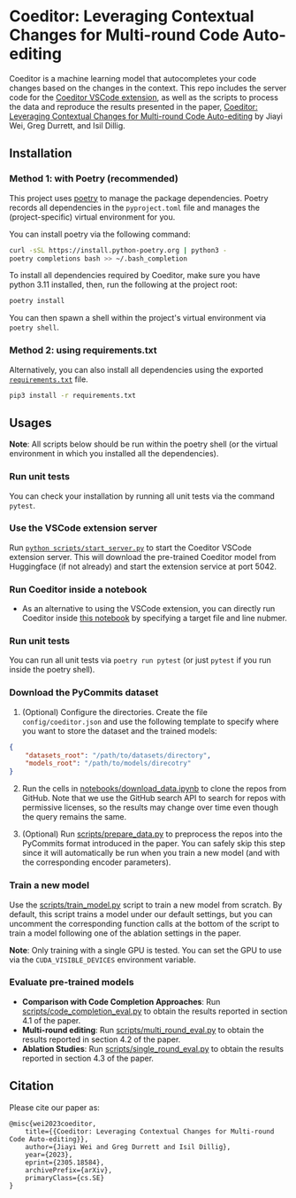 # Coeditor: Leveraging Contextual Changes for Multi-round Code Auto-editing

Coeditor is a machine learning model that autocompletes your code changes based on the changes in the context. This repo includes the server code for the [Coeditor VSCode extension](https://marketplace.visualstudio.com/items?itemName=JiayiWei.vscode-coeditor), as well as the scripts to process the data and reproduce the results presented in the paper, [Coeditor: Leveraging Contextual Changes for Multi-round Code Auto-editing](https://arxiv.org/abs/2305.18584) by Jiayi Wei, Greg Durrett, and Isil Dillig.

## Installation

### Method 1: with Poetry (recommended)

This project uses [poetry](https://python-poetry.org) to manage the package dependencies. Poetry records all dependencies in the `pyproject.toml` file and manages the (project-specific) virtual environment for you.

You can install poetry via the following command:

```bash
curl -sSL https://install.python-poetry.org | python3 -
poetry completions bash >> ~/.bash_completion
```

To install all dependencies required by Coeditor, make sure you have python 3.11 installed, then, run the following at the project root:

```bash
poetry install
```

You can then spawn a shell within the project's virtual environment via `poetry shell`.

### Method 2: using requirements.txt

Alternatively, you can also install all dependencies using the exported [`requirements.txt`](requirements.txt) file.

```bash
pip3 install -r requirements.txt
```

## Usages

**Note**: All scripts below should be run within the poetry shell (or the virtual environment in which you installed all the dependencies).

### Run unit tests

You can check your installation by running all unit tests via the command `pytest`.

### Use the VSCode extension server

Run [`python scripts/start_server.py`](scripts/start_server.py) to start the Coeditor VSCode extension server. This will download the pre-trained Coeditor model from Huggingface (if not already) and start the extension service at port 5042.

### Run Coeditor inside a notebook
- As an alternative to using the VSCode extension, you can directly run Coeditor inside [this notebook](notebooks/run_api.ipynb) by specifying a target file and line nubmer.

### Run unit tests

You can run all unit tests via `poetry run pytest` (or just `pytest` if you run inside the poetry shell).

### Download the PyCommits dataset

1. (Optional) Configure the directories. Create the file `config/coeditor.json` and use the following template to specify where you want to store the dataset and the trained models:

```json
{
    "datasets_root": "/path/to/datasets/directory",
    "models_root": "/path/to/models/direcotry"
}
```

2. Run the cells in [notebooks/download_data.ipynb](notebooks/download_data.ipynb) to clone the repos from GitHub. Note that we use the GitHub search API to search for repos with permissive licenses, so the results may change over time even though the query remains the same.

3. (Optional) Run [scripts/prepare_data.py](scripts/prepare_data.py) to preprocess the repos into the PyCommits format introduced in the paper. You can safely skip this step since it will automatically be run when you train a new model (and with the corresponding encoder parameters).

### Train a new model

Use the [scripts/train_model.py](scripts/train_model.py) script to train a new model from scratch. By default, this script trains a model under our default settings, but you can uncomment the corresponding function calls at the bottom of the script to train a model following one of the ablation settings in the paper.

**Note**: Only training with a single GPU is tested. You can set the GPU to use via the `CUDA_VISIBLE_DEVICES` environment variable.

### Evaluate pre-trained models

- **Comparison with Code Completion Approaches**: Run [scripts/code_completion_eval.py](scripts/code_completion_eval.py) to obtain the results reported in section 4.1 of the paper.
- **Multi-round editing**: Run [scripts/multi_round_eval.py](scripts/multi_round_eval.py) to obtain the results reported in section 4.2 of the paper.
- **Ablation Studies**: Run [scripts/single_round_eval.py](scripts/single_round_eval.py) to obtain the results reported in section 4.3 of the paper.


## Citation
Please cite our paper as:
```
@misc{wei2023coeditor,
    title={{Coeditor: Leveraging Contextual Changes for Multi-round Code Auto-editing}},
    author={Jiayi Wei and Greg Durrett and Isil Dillig},
    year={2023},
    eprint={2305.18584},
    archivePrefix={arXiv},
    primaryClass={cs.SE}
}
```

